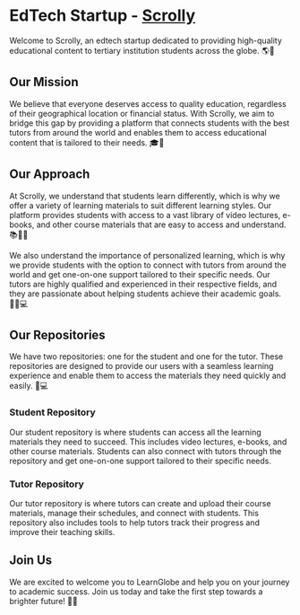 # EdTech Startup - [Scrolly](https://www.tryscrolly.com)

Welcome to Scrolly, an edtech startup dedicated to providing high-quality educational content to tertiary institution students across the globe. :earth_americas::rocket:

## Our Mission

We believe that everyone deserves access to quality education, regardless of their geographical location or financial status. With Scrolly, we aim to bridge this gap by providing a platform that connects students with the best tutors from around the world and enables them to access educational content that is tailored to their needs. :mortar_board::star2:

## Our Approach

At Scrolly, we understand that students learn differently, which is why we offer a variety of learning materials to suit different learning styles. Our platform provides students with access to a vast library of video lectures, e-books, and other course materials that are easy to access and understand. :books::man_teacher:

We also understand the importance of personalized learning, which is why we provide students with the option to connect with tutors from around the world and get one-on-one support tailored to their specific needs. Our tutors are highly qualified and experienced in their respective fields, and they are passionate about helping students achieve their academic goals. :woman_teacher::computer:

## Our Repositories

We have two repositories: one for the student and one for the tutor. These repositories are designed to provide our users with a seamless learning experience and enable them to access the materials they need quickly and easily. :file_folder::computer:

### Student Repository

Our student repository is where students can access all the learning materials they need to succeed. This includes video lectures, e-books, and other course materials. Students can also connect with tutors through the repository and get one-on-one support tailored to their specific needs.

### Tutor Repository

Our tutor repository is where tutors can create and upload their course materials, manage their schedules, and connect with students. This repository also includes tools to help tutors track their progress and improve their teaching skills.

## Join Us

We are excited to welcome you to LearnGlobe and help you on your journey to academic success. Join us today and take the first step towards a brighter future! :star2::sparkles:

